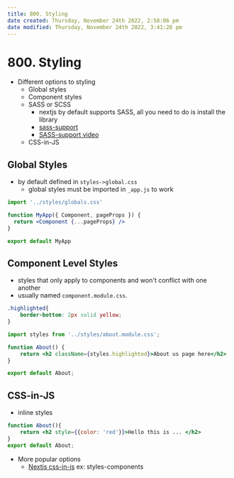 ```yaml
---
title: 800. Styling
date created: Thursday, November 24th 2022, 2:58:06 pm
date modified: Thursday, November 24th 2022, 3:41:28 pm
---
```


# 800. Styling

- Different options to styling
	- Global styles
	- Component styles
	- SASS or SCSS
		- nextjs by default supports SASS, all you need to do is install the library
		- [sass-support](https://nextjs.org/docs/basic-features/built-in-css-support#sass-support)
		- [SASS-support video](https://youtu.be/_14sPRuHcYw?list=PLC3y8-rFHvwgC9mj0qv972IO5DmD-H0ZH)
	- CSS-in-JS

## Global Styles

- by default defined in `styles->global.css`
	- global styles must be imported in `_app.js` to work

```jsx
import '../styles/globals.css'

function MyApp({ Component, pageProps }) {
  return <Component {...pageProps} />
}

export default MyApp
```

## Component Level Styles

- styles that only apply to components and won't conflict with one another
- usually named `component.module.css`.

```css about.module.css
.highlighted{
    border-bottom: 2px solid yellow;
}
```

```jsx about.js
import styles from '../styles/about.module.css';

function About() {
    return <h2 className={styles.highlighted}>About us page here</h2>
}

export default About;
```

## CSS-in-JS

- inline styles

```jsx
function About(){
	return <h2 style={{color: 'red'}}>Hello this is ... </h2>
}
export default About;
```

- More popular options
	- [Nextjs css-in-js](https://nextjs.org/docs/basic-features/built-in-css-support#css-in-js) ex: styles-components
